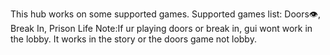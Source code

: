This hub works on some supported games.
Supported games list:
Doors👁️,
Break In,
Prison Life
Note:If ur playing doors or break in, gui wont work in the lobby. It works in the story or the doors game not lobby.
